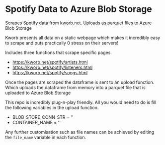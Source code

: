 # Spotify Data to Azure Blob Storage
Scrapes Spotify data from kworb.net. Uploads as parquet files to Azure Blob Storage

Kworb presents all data on a static webpage which makes it incredibly easy to scrape and puts practically 0 stress on their servers! 

Includes three functions that scrape specific pages.
- https://kworb.net/spotify/artists.html
- https://kworb.net/spotify/listeners.html
- https://kworb.net/spotify/songs.html


Once the pages are scraped the dataframe is sent to an upload function. Which uploads the dataframe from memory into a parquet file that is uploaded to Azure Blob Storage


This repo is incredibly plug-n-play friendly. All you would need to do is fill the following variables in the upload function. 
- BLOB_STORE_CONN_STR = ''
- CONTAINER_NAME = ''

Any further customisation such as file names can be achieved by editing the `file_name` variable in each function. 
